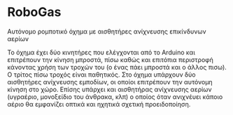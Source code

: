 # RoboGas
Αυτόνομο ρομποτικό όχημα με αισθητήρες ανίχνευσης επικίνδυνων αερίων

Το όχημα έχει δύο κινητήρες που ελέγχονται από το Arduino και επιτρέπουν την κίνηση μπροστά, πίσω καθώς και επιτόπια περιστροφή κάνοντας χρήση των τροχών του (ο ένας πάει μπροστά και ο άλλος πισω).
Ο τρίτος πίσω τροχός είναι παθητικός.
Στο όχημα υπάρχουν δύο αισθητήρες ανίχνευσης εμποδίων, οι οποίοι επιτρέπουν την αυτόνομη κίνηση στο χώρο.
Επίσης υπάρχει και αισθητήρας ανίχνευσης αερίων (υγραέριο, μονοξείδιο του άνθρακα, κλπ) ο οποίος όταν ανιχνέυει κάποιο αέριο θα εμφανίζει οπτικά και ηχητικά σχετική προειδοποίηση.
